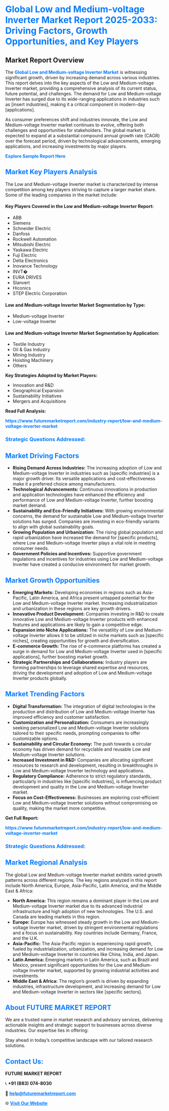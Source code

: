 <h1 style="color: #007BFF;">Global Low and Medium-voltage Inverter Market Report 2025-2033: Driving Factors, Growth Opportunities, and Key Players</h1>

<section id="overview">
<h2>Market Report Overview</h2>
<p>The <a href="https://www.futuremarketreport.com/industry-report/low-and-medium-voltage-inverter-market" style="color: #007BFF; text-decoration: none;"><strong>Global Low and Medium-voltage Inverter Market</strong></a> is witnessing significant growth, driven by increasing demand across various industries. This report delves into the key aspects of the Low and Medium-voltage Inverter market, providing a comprehensive analysis of its current status, future potential, and challenges. The demand for Low and Medium-voltage Inverter has surged due to its wide-ranging applications in industries such as [insert industries], making it a critical component in modern-day [applications].</p>
<p>As consumer preferences shift and industries innovate, the Low and Medium-voltage Inverter market continues to evolve, offering both challenges and opportunities for stakeholders. The global market is expected to expand at a substantial compound annual growth rate (CAGR) over the forecast period, driven by technological advancements, emerging applications, and increasing investments by major players.</p>
</section>

<section id="overview">
<p><a href="https://www.futuremarketreport.com/request-sample/reportId=96612" style="color: #007BFF; text-decoration: none;"><strong>Explore Sample Report Here</strong></a></p>
</section>

<section id="key-players">
<h2 style="color: #007BFF;">Market Key Players Analysis</h2>
<p>The Low and Medium-voltage Inverter market is characterized by intense competition among key players striving to capture a larger market share. Some of the leading companies in the market include:</p>
<h4>Key Players Covered in the Low and Medium-voltage Inverter Report:</h4>
<ul><li>ABB</li><li>Siemens</li><li>Schneider Electric</li><li>Danfoss</li><li>Rockwell Automation</li><li>Mitsubishi Electric</li><li>Yaskawa Electric</li><li>Fuji Electric</li><li>Delta Electronics</li><li>Inovance Technology</li><li>INVT�</li><li>EURA DRIVES</li><li>Slanvert</li><li>Hiconics</li><li>STEP Electric Corporation</li></ul>
<h4>Low and Medium-voltage Inverter Market Segmentation by Type:</h4>
<ul><li>Medium-voltage Inverter</li><li>Low-voltage Inverter</li></ul>

<h4>Low and Medium-voltage Inverter Market Segmentation by Application:</h4>
<ul><li>Textile Industry</li><li>Oil &amp; Gas Industry</li><li>Mining Industry</li><li>Hoisting Machinery</li><li>Others</li></ul>
<p><strong>Key Strategies Adopted by Market Players:</strong></p>
<ul>
<li>Innovation and R&D</li>
<li>Geographical Expansion</li>
<li>Sustainability Initiatives</li>
<li>Mergers and Acquisitions</li>
</ul>
</section>

<section>
<p><strong>Read Full Analysis: </strong></p><a href="https://www.futuremarketreport.com/industry-report/low-and-medium-voltage-inverter-market" style="color: #007BFF; text-decoration: none;"><strong>https://www.futuremarketreport.com/industry-report/low-and-medium-voltage-inverter-market</strong></a>
<h3 style="color: #007BFF;">Strategic Questions Addressed:</h3>
</section>

<section id="driving-factors">
<h2 style="color: #007BFF;">Market Driving Factors</h2>
<ul>
<li><strong>Rising Demand Across Industries:</strong> The increasing adoption of Low and Medium-voltage Inverter in industries such as [specific industries] is a major growth driver. Its versatile applications and cost-effectiveness make it a preferred choice among manufacturers.</li>
<li><strong>Technological Advancements:</strong> Continuous innovations in production and application technologies have enhanced the efficiency and performance of Low and Medium-voltage Inverter, further boosting market demand.</li>
<li><strong>Sustainability and Eco-Friendly Initiatives:</strong> With growing environmental concerns, the demand for sustainable Low and Medium-voltage Inverter solutions has surged. Companies are investing in eco-friendly variants to align with global sustainability goals.</li>
<li><strong>Growing Population and Urbanization:</strong> The rising global population and rapid urbanization have increased the demand for [specific products], where Low and Medium-voltage Inverter plays a vital role in meeting consumer needs.</li>
<li><strong>Government Policies and Incentives:</strong> Supportive government regulations and incentives for industries using Low and Medium-voltage Inverter have created a conducive environment for market growth.</li>
</ul>
</section>

<section id="growth-opportunities">
<h2 style="color: #007BFF;">Market Growth Opportunities</h2>
<ul>
<li><strong>Emerging Markets:</strong> Developing economies in regions such as Asia-Pacific, Latin America, and Africa present untapped potential for the Low and Medium-voltage Inverter market. Increasing industrialization and urbanization in these regions are key growth drivers.</li>
<li><strong>Innovative Product Development:</strong> Companies investing in R&D to create innovative Low and Medium-voltage Inverter products with enhanced features and applications are likely to gain a competitive edge.</li>
<li><strong>Expansion into Niche Applications:</strong> The versatility of Low and Medium-voltage Inverter allows it to be utilized in niche markets such as [specific niches], creating opportunities for growth and diversification.</li>
<li><strong>E-commerce Growth:</strong> The rise of e-commerce platforms has created a surge in demand for Low and Medium-voltage Inverter used in [specific applications], further boosting market growth.</li>
<li><strong>Strategic Partnerships and Collaborations:</strong> Industry players are forming partnerships to leverage shared expertise and resources, driving the development and adoption of Low and Medium-voltage Inverter products globally.</li>
</ul>
</section>

<section id="trending-factors">
<h2 style="color: #007BFF;">Market Trending Factors</h2>
<ul>
<li><strong>Digital Transformation:</strong> The integration of digital technologies in the production and distribution of Low and Medium-voltage Inverter has improved efficiency and customer satisfaction.</li>
<li><strong>Customization and Personalization:</strong> Consumers are increasingly seeking personalized Low and Medium-voltage Inverter solutions tailored to their specific needs, prompting companies to offer customizable options.</li>
<li><strong>Sustainability and Circular Economy:</strong> The push towards a circular economy has driven demand for recyclable and reusable Low and Medium-voltage Inverter solutions.</li>
<li><strong>Increased Investment in R&D:</strong> Companies are allocating significant resources to research and development, resulting in breakthroughs in Low and Medium-voltage Inverter technology and applications.</li>
<li><strong>Regulatory Compliance:</strong> Adherence to strict regulatory standards, particularly in industries like [specific industries], is influencing product development and quality in the Low and Medium-voltage Inverter market.</li>
<li><strong>Focus on Cost-Effectiveness:</strong> Businesses are exploring cost-efficient Low and Medium-voltage Inverter solutions without compromising on quality, making the market more competitive.</li>
</ul>
</section>

<section>
<p><strong>Get Full Report: </strong></p><a href="https://www.futuremarketreport.com/industry-report/low-and-medium-voltage-inverter-market" style="color: #007BFF; text-decoration: none;"><strong>https://www.futuremarketreport.com/industry-report/low-and-medium-voltage-inverter-market</strong></a>
<h3 style="color: #007BFF;">Strategic Questions Addressed:</h3>
</section>


<section id="regional-analysis">
<h2 style="color: #007BFF;">Market Regional Analysis</h2>
<p>The global Low and Medium-voltage Inverter market exhibits varied growth patterns across different regions. The key regions analyzed in this report include North America, Europe, Asia-Pacific, Latin America, and the Middle East & Africa:</p>
<ul>
<li><strong>North America:</strong> This region remains a dominant player in the Low and Medium-voltage Inverter market due to its advanced industrial infrastructure and high adoption of new technologies. The U.S. and Canada are leading markets in this region.</li>
<li><strong>Europe:</strong> Europe has witnessed steady growth in the Low and Medium-voltage Inverter market, driven by stringent environmental regulations and a focus on sustainability. Key countries include Germany, France, and the U.K.</li>
<li><strong>Asia-Pacific:</strong> The Asia-Pacific region is experiencing rapid growth, fueled by industrialization, urbanization, and increasing demand for Low and Medium-voltage Inverter in countries like China, India, and Japan.</li>
<li><strong>Latin America:</strong> Emerging markets in Latin America, such as Brazil and Mexico, present significant opportunities for the Low and Medium-voltage Inverter market, supported by growing industrial activities and investments.</li>
<li><strong>Middle East & Africa:</strong> The region’s growth is driven by expanding industries, infrastructure development, and increasing demand for Low and Medium-voltage Inverter in sectors like [specific sectors].</li>
</ul>
</section>

<footer>
<h2 style="color: #007BFF;">About FUTURE MARKET REPORT</h2>
<p>We are a trusted name in market research and advisory services, delivering actionable insights and strategic support to businesses across diverse industries. Our expertise lies in offering:</p>

<p>Stay ahead in today’s competitive landscape with our tailored research solutions.</p>

<h2 style="color: #007BFF;">Contact Us:</h2>
<p><strong>FUTURE MARKET REPORT</strong></p>
<p>📞 <strong>+91 (883) 074-8030</strong></p>
<p>📧 <strong><a href="mailto:help@futuremarketreport.com" style="color: #007BFF;">help@futuremarketreport.com</a></strong></p>
<p>🌐 <strong><a href="https://www.futuremarketreport.com/" style="color: #007BFF;">Visit Our Website</a></strong></p>
</footer>